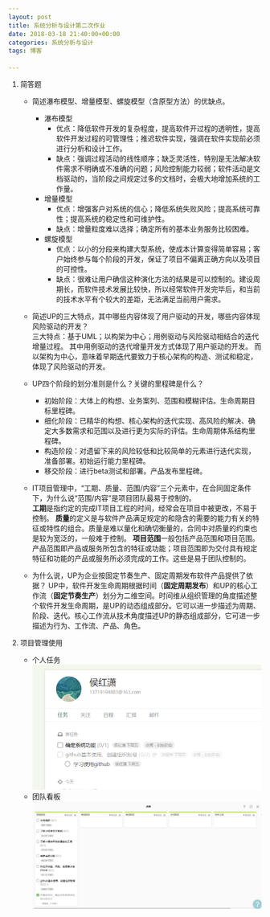 ```yaml
---
layout: post
title: 系统分析与设计第二次作业
date: 2018-03-18 21:40:00+00:00
categories: 系统分析与设计
tags: 博客

---
```


1. 简答题
   - 简述瀑布模型、增量模型、螺旋模型（含原型方法）的优缺点。
     * 瀑布模型
       + 优点：降低软件开发的复杂程度，提高软件开过程的透明性，提高软件开发过程的可管理性；推迟软件实现，强调在软件实现前必须进行分析和设计工作。
       + 缺点：强调过程活动的线性顺序；缺乏灵活性，特别是无法解决软件需求不明确或不准确的问题；风险控制能力较弱；软件活动是文档驱动的，当阶段之间规定过多的文档时，会极大地增加系统的工作量。
     * 增量模型
       + 优点：增强客户对系统的信心；降低系统失败风险；提高系统可靠性；提高系统的稳定性和可维护性。
       + 缺点：增量粒度难以选择；确定所有的基本业务服务比较困难。
     * 螺旋模型
       + 优点：以小的分段来构建大型系统，使成本计算变得简单容易；客户始终参与每个阶段的开发，保证了项目不偏离正确方向以及项目的可控性。
       + 缺点：很难让用户确信这种演化方法的结果是可以控制的。建设周期长，而软件技术发展比较快，所以经常软件开发完毕后，和当前的技术水平有个较大的差距，无法满足当前用户需求。

   - 简述UP的三大特点，其中哪些内容体现了用户驱动的开发，哪些内容体现风险驱动的开发？  
     三大特点：基于UML；以构架为中心；用例驱动与风险驱动相结合的迭代增量过程。
     其中用例驱动的迭代增量开发方式体现了用户驱动的开发。
     而以架构为中心，意味着早期迭代要致力于核心架构的构造、测试和稳定，体现了风险驱动的开发。

   - UP四个阶段的划分准则是什么？关键的里程碑是什么？
     * 初始阶段：大体上的构想、业务案列、范围和模糊评估。生命周期目标里程碑。
     * 细化阶段：已精华的构想、核心架构的迭代实现、高风险的解决、确定大多数需求和范围以及进行更为实际的评估。生命周期体系结构里程碑。
     * 构造阶段：对遗留下来的风险较低和比较简单的元素进行迭代实现，准备部署。初始运行能力里程碑。
     * 移交阶段：进行beta测试和部署。产品发布里程碑。

   - IT项目管理中，“工期、质量、范围/内容”三个元素中，在合同固定条件下，为什么说“范围/内容”是项目团队最易于控制的。  
     **工期**是指约定的完成IT项目工程的时间，经常会在项目中被更改，不易于控制。
     **质量**的定义是与软件产品满足规定的和隐含的需要的能力有关的特征或特性的组合。质量是难以量化和确切衡量的，合同中对质量的约束也是较为宽泛的，一般难于控制。
     **项目范围**一般包括产品范围和项目范围。产品范围即产品或服务所包含的特征或功能；项目范围即为交付具有规定特征和功能的产品或服务所必须完成的工作。这些是易于团队控制的。

   - 为什么说，UP为企业按固定节奏生产、固定周期发布软件产品提供了依据？
     UP中，软件开发生命周期根据时间（**固定周期发布**）和UP的核心工作流（**固定节奏生产**）划分为二维空间。时间维从组织管理的角度描述整个软件开发生命周期，是UP的动态组成部分。它可以进一步描述为周期、阶段、迭代。核心工作流从技术角度描述UP的静态组成部分，它可进一步描述为行为、工作流、产品、角色。

2. 项目管理使用
   + 个人任务
     ![](../assets/点餐-初始阶段-个人任务.png)
   + 团队看板
     ![](../assets/点餐-初始阶段-团队看板.png)


